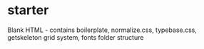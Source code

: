 # starter
Blank HTML - contains boilerplate, normalize.css, typebase.css, getskeleton grid system, fonts folder structure
